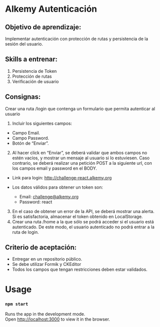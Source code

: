 # Alkemy Autenticación

## Objetivo de aprendizaje:

Implementar autenticación con protección de rutas y persistencia de la sesión del usuario.

## Skills a entrenar:

1. Persistencia de Token
2. Protección de rutas
3. Verificación de usuario

## Consignas:

Crear una ruta /login que contenga un formulario que permita autenticar al usuario

1. Incluir los siguientes campos:

- Campo Email.
- Campo Password.
- Botón de “Enviar”.

2. Al hacer click en “Enviar”, se deberá validar que ambos campos no estén vacíos, y mostrar un mensaje al usuario si lo estuviesen. Caso contrario, se deberá realizar una petición POST a la siguiente url, con los campos email y password en el BODY.

- Link para login: http://challenge-react.alkemy.org

- Los datos válidos para obtener un token son:
  - Email: challenge@alkemy.org
  - Password: react

3. En el caso de obtener un error de la API, se deberá mostrar una alerta. Si es satisfactoria, almacenar el token obtenido en LocalStorage.
4. Crear una ruta /home a la que sólo se podrá acceder si el usuario está autenticado. De este modo, el usuario autenticado no podrá entrar a la ruta de login.

## Criterio de aceptación:

- Entregar en un repositorio público.
- Se debe utilizar Formik y CKEditor
- Todos los campos que tengan restricciones deben estar validados.

# Usage

### `npm start`

Runs the app in the development mode.\
Open [http://localhost:3000](http://localhost:3000) to view it in the browser.

